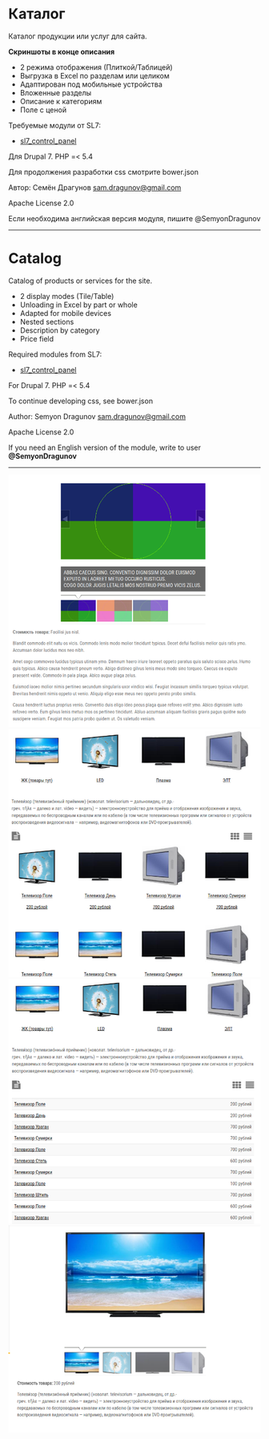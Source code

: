 # Каталог

Каталог продукции или услуг для сайта.

**Скриншоты в конце описания**

* 2 режима отображения (Плиткой/Таблицей)
* Выгрузка в Excel по разделам или целиком
* Адаптирован под мобильные устройства
* Вложенные разделы
* Описание к категориям
* Поле с ценой

Требуемые модули от SL7:
* [sl7_control_panel](https://github.com/SemyonDragunov/sl7_control_panel)

Для Drupal 7. PHP =< 5.4

Для продолжения разработки css смотрите bower.json

Автор: Семён Драгунов [sam.dragunov@gmail.com](sam.dragunov@gmail.com)

Apache License 2.0

Если необходима английская версия модуля, пишите @SemyonDragunov

***
# Catalog

Catalog of products or services for the site.

* 2 display modes (Tile/Table)
* Unloading in Excel by part or whole
* Adapted for mobile devices
* Nested sections
* Description by category
* Price field

Required modules from SL7:
* [sl7_control_panel](https://github.com/SemyonDragunov/sl7_control_panel)

For Drupal 7. PHP =< 5.4

To continue developing css, see bower.json

Author: Semyon Dragunov [sam.dragunov@gmail.com](sam.dragunov@gmail.com)

Apache License 2.0

If you need an English version of the module, write to user **@SemyonDragunov**

***
![screenshot](screenshot_1.png)
![screenshot](screenshot_2.png)
![screenshot](screenshot_3.png)
![screenshot](screenshot_4.png)